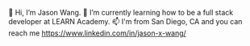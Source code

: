 👋 Hi, I’m Jason Wang.
🌱 I’m currently learning how to be a full stack developer at LEARN Academy.
📫 I'm from San Diego, CA and you can reach me https://www.linkedin.com/in/jason-x-wang/

<!---
hawk198723/hawk198723 is a ✨ special ✨ repository because its `README.md` (this file) appears on your GitHub profile.
You can click the Preview link to take a look at your changes.
--->
